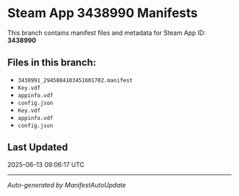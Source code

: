 # Steam App 3438990 Manifests

This branch contains manifest files and metadata for Steam App ID: **3438990**

## Files in this branch:
- `3438991_2945884103451601702.manifest`
- `Key.vdf`
- `appinfo.vdf`
- `config.json`
- `Key.vdf`
- `appinfo.vdf`
- `config.json`

## Last Updated
2025-06-13 09:06:17 UTC

---
*Auto-generated by ManifestAutoUpdate*
